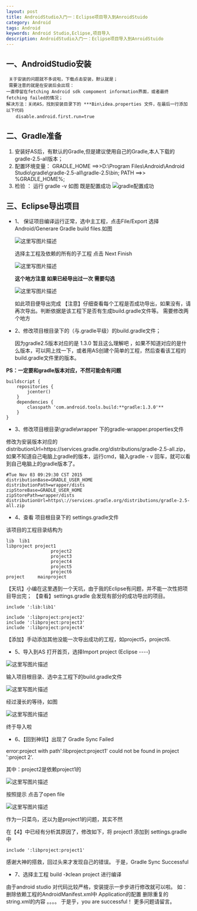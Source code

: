 ```yaml
---
layout: post
title: AndroidStudio入门一：Eclipse项目导入到AnroidStuido
category: Android
tags: Android
keywords: Android Studio,Eclipse,项目导入
description: AndroidStudio入门一：Eclipse项目导入到AnroidStuido
---
```


## 一、AndroidStudio安装

     关于安装的问题就不多说啦，下载点击安装，默认就是；
     需要注意的就是在安装后会出现：
    一直停留在fetching Android sdk compoment information界面，或者最终 fetching failed的情况；
    解决方法：关闭AS，找到安装目录下的 ***Bin\idea.properties 文件，在最后一行添加以下代码
     　 disable.android.first.run=true

## 二、Gradle准备

 1. 安装好AS后，有默认的Gradle,但是建议使用自己的Gradle,本人下载的 gradle-2.5-all版本；
 2. 配置环境变量：
         GRADLE_HOME ==>>D:\Program Files\Android\Android Studio\gradle\gradle-2.5-all\gradle-2.5\bin;
        PATH ==>> %GRADLE_HOME%;
 3. 检验 ：
  运行 gradle -v    如图  既是配置成功
    ![gradle配置成功](http://img.blog.csdn.net/20151104213925614)

## 三、Eclipse导出项目
   

 - 1、 保证项目编译运行正常，选中主工程，点击File/Export  选择Android/Generare Gradle build
   files.如图

     ![这里写图片描述](http://img.blog.csdn.net/20151104215118953)

     选择主工程及依赖的所有的子工程 点击 Next Finish 

     ![这里写图片描述](http://img.blog.csdn.net/20151104215251033)

	 **这个地方注意 如果已经导出过一次 需要勾选**

	 ![这里写图片描述](http://img.blog.csdn.net/20151104220318801)

	 如此项目便导出完成
	 【注意】仔细查看每个工程是否成功导出，如果没有，请再次导出。判断依据是该工程下是否有生成build.gradle文件等。
	 需要修改两个地方

 - 2、修改项目根目录下的（与.gradle平级）的build.gradle文件；

	 
    因为gradle2.5版本对应的是 1.3.0 暂且这么理解吧 ，如果不知道对应的是什么版本，可以网上找一下，或者用AS创建个简单的工程，然后查看该工程的build.gradle文件里的版本。

**PS：一定要和gradle版本对应，不然可能会有问题**

```
buildscript {
    repositories {
        jcenter()
    }
    dependencies {
        classpath 'com.android.tools.build:**gradle:1.3.0'**
    }
}
```

 - 3、修改项目根目录\gradle\wrapper 下的gradle-wrapper.properties文件 

修改为安装版本对应的distributionUrl=https\://services.gradle.org/distributions/gradle-2.5-all.zip，如果不知道自己电脑上gradle的版本，运行cmd，输入gradle - v 回车，就可以看到自己电脑上的gradle版本了。

```
#Tue Nov 03 09:29:30 CST 2015
distributionBase=GRADLE_USER_HOME
distributionPath=wrapper/dists
zipStoreBase=GRADLE_USER_HOME
zipStorePath=wrapper/dists
distributionUrl=https\://services.gradle.org/distributions/gradle-2.5-all.zip
```

 - 4、查看 项目根目录下的 settings.gradle文件

该项目的工程目录结构为

```
lib  lib1
libproject project1
                 project2
                 project3
                 project4
                 project5
                 project6
project     mainproject
```

【天坑】小编在这里遇到一个天坑，由于我的Eclipse有问题，并不能一次性把项目导出完；
【查看】settings.gradle 会发现有部分的成功导出的项目。

```
include ':lib:lib1'

include ':libproject:project2'
include ':libproject:project3'
include ':libproject:project4'
```
【添加】手动添加其他没能一次导出成功的工程，如project5，project6.

 - 5、导入到AS  打开首页，选择Import project (Eclipse ----)

![这里写图片描述](http://img.blog.csdn.net/20151104222608003)

输入项目根目录、选中主工程下的build.gradle文件

![这里写图片描述](http://img.blog.csdn.net/20151105221751169)

经过漫长的等待，如图

![这里写图片描述](http://img.blog.csdn.net/20151105221836068)

终于导入啦

 - 6、【回到神坑】出现了 Gradle Sync Failed

error:project with path':libproject:project1' could not be found in project ':project 2'.

其中：project2是依赖project1的

![这里写图片描述](http://img.blog.csdn.net/20151105222004132)

按照提示 点击了open file

![这里写图片描述](http://img.blog.csdn.net/20151105222050391)

作为一只菜鸟，还以为是project1的问题，其实不然

在【4】中已经有分析其原因了，修改如下，将 project1 添加到 settings.gradle 中

```
include ':libproject:project1'
```
感谢大神的搭救，回过头来才发现自己的错误。
于是，Gradle Sync Successful

 - 7、选择主工程 build -》clean project 进行编译

由于android studio 对代码比较严格，安装提示一步步进行修改就可以啦。
如：
删除依赖工程的AndroidManifest.xml中 Application的配置
删除重复的string.xml的内容
。。。。
于是乎，you are successful！
更多问题请留言。
